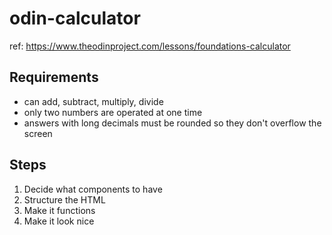 # odin-calculator
ref: https://www.theodinproject.com/lessons/foundations-calculator
## Requirements
- can add, subtract, multiply, divide
- only two numbers are operated at one time
- answers with long decimals must be rounded so they don't overflow the screen 
## Steps
1. Decide what components to have
2. Structure the HTML 
3. Make it functions
4. Make it look nice